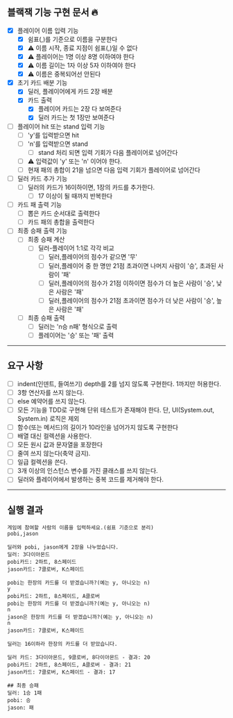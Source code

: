 ## 블랙잭 기능 구현 문서 🔥

- [x] 플레이어 이름 입력 기능
    - [x] 쉼표(,)를 기준으로 이름을 구분한다
    - [x] ⚠️ 이름 시작, 종료 지점이 쉼표(,)일 수 없다
    - [x] ⚠️ 플레이어는 1명 이상 8명 이하여야 한다
    - [x] ⚠️ 이름 길이는 1자 이상 5자 이하여야 한다
    - [x] ⚠️ 이름은 중복되어선 안된다
- [x] 초기 카드 배분 기능
    - [x] 딜러, 플레이어에게 카드 2장 배분
    - [x] 카드 출력
        - [x] 플레이어 카드는 2장 다 보여준다
        - [x] 딜러 카드는 첫 1장만 보여준다
- [ ] 플레이어 hit 또는 stand 입력 기능
    - [ ] 'y'를 입력받으면 hit
    - [ ] 'n'를 입력받으면 stand
        - [ ] stand 처리 되면 입력 기회가 다음 플레이어로 넘어간다
    - [ ] ⚠️ 입력값이 'y' 또는 'n' 이어야 한다.
    - [ ] 현재 패의 총합이 21을 넘으면 다음 입력 기회가 플레이어로 넘어간다
- [ ] 딜러 카드 추가 기능
    - [ ] 딜러의 카드가 16이하이면, 1장의 카드를 추가한다.
        - [ ] 17 이상이 될 때까지 반복한다
- [ ] 카드 패 출력 기능
    - [ ] 뽑은 카드 순서대로 출력한다
    - [ ] 카드 패의 총합을 출력한다
- [ ] 최종 승패 출력 기능
    - [ ] 최종 승패 계산
        - [ ] 딜러-플레이어 1:1로 각각 비교
            - [ ] 딜러,플레이어의 점수가 같으면 '무'
            - [ ] 딜러,플레이어 중 한 명만 21점 초과이면 나머지 사람이 '승', 초과된 사람이 '패'
            - [ ] 딜러,플레이어의 점수가 21점 이하이면 점수가 더 높은 사람이 '승', 낮은 사람은 '패'
            - [ ] 딜러,플레이어의 점수가 21점 초과이면 점수가 더 낮은 사람이 '승', 높은 사람은 '패'
    - [ ] 최종 승패 출력
        - [ ] 딜러는 'n승 n패' 형식으로 출력
        - [ ] 플레이어는 '승' 또는 '패' 출력

---

## 요구 사항

- [ ] indent(인덴트, 들여쓰기) depth를 2를 넘지 않도록 구현한다. 1까지만 허용한다.
- [ ] 3항 연산자를 쓰지 않는다.
- [ ] else 예약어를 쓰지 않는다.
- [ ] 모든 기능을 TDD로 구현해 단위 테스트가 존재해야 한다. 단, UI(System.out, System.in) 로직은 제외
- [ ] 함수(또는 메서드)의 길이가 10라인을 넘어가지 않도록 구현한다
- [ ] 배열 대신 컬렉션을 사용한다.
- [ ] 모든 원시 값과 문자열을 포장한다
- [ ] 줄여 쓰지 않는다(축약 금지).
- [ ] 일급 컬렉션을 쓴다.
- [ ] 3개 이상의 인스턴스 변수를 가진 클래스를 쓰지 않는다.
- [ ] 딜러와 플레이어에서 발생하는 중복 코드를 제거해야 한다.

---

## 실행 결과

```
게임에 참여할 사람의 이름을 입력하세요.(쉼표 기준으로 분리)
pobi,jason

딜러와 pobi, jason에게 2장을 나누었습니다.
딜러: 3다이아몬드
pobi카드: 2하트, 8스페이드
jason카드: 7클로버, K스페이드

pobi는 한장의 카드를 더 받겠습니까?(예는 y, 아니오는 n)
y
pobi카드: 2하트, 8스페이드, A클로버
pobi는 한장의 카드를 더 받겠습니까?(예는 y, 아니오는 n)
n
jason은 한장의 카드를 더 받겠습니까?(예는 y, 아니오는 n)
n
jason카드: 7클로버, K스페이드

딜러는 16이하라 한장의 카드를 더 받았습니다.

딜러 카드: 3다이아몬드, 9클로버, 8다이아몬드 - 결과: 20
pobi카드: 2하트, 8스페이드, A클로버 - 결과: 21
jason카드: 7클로버, K스페이드 - 결과: 17

## 최종 승패
딜러: 1승 1패
pobi: 승 
jason: 패
```
